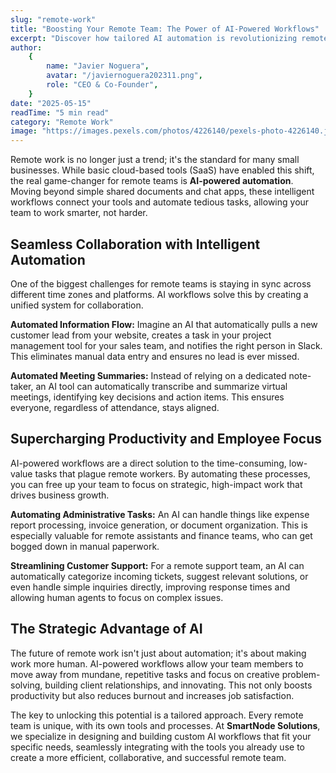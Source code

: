 ```yaml
---
slug: "remote-work"
title: "Boosting Your Remote Team: The Power of AI-Powered Workflows"
excerpt: "Discover how tailored AI automation is revolutionizing remote work, enabling your team to collaborate more effectively and get more done."
author:
    {
        name: "Javier Noguera",
        avatar: "/javiernoguera202311.png",
        role: "CEO & Co-Founder",
    }
date: "2025-05-15"
readTime: "5 min read"
category: "Remote Work"
image: "https://images.pexels.com/photos/4226140/pexels-photo-4226140.jpeg"
---
```


Remote work is no longer just a trend; it's the standard for many small businesses. While basic cloud-based tools (SaaS) have enabled this shift, the real game-changer for remote teams is **AI-powered automation**. Moving beyond simple shared documents and chat apps, these intelligent workflows connect your tools and automate tedious tasks, allowing your team to work smarter, not harder.

## Seamless Collaboration with Intelligent Automation

One of the biggest challenges for remote teams is staying in sync across different time zones and platforms. AI workflows solve this by creating a unified system for collaboration.

**Automated Information Flow:** Imagine an AI that automatically pulls a new customer lead from your website, creates a task in your project management tool for your sales team, and notifies the right person in Slack. This eliminates manual data entry and ensures no lead is ever missed.

**Automated Meeting Summaries:** Instead of relying on a dedicated note-taker, an AI tool can automatically transcribe and summarize virtual meetings, identifying key decisions and action items. This ensures everyone, regardless of attendance, stays aligned.

## Supercharging Productivity and Employee Focus

AI-powered workflows are a direct solution to the time-consuming, low-value tasks that plague remote workers. By automating these processes, you can free up your team to focus on strategic, high-impact work that drives business growth.

**Automating Administrative Tasks:** An AI can handle things like expense report processing, invoice generation, or document organization. This is especially valuable for remote assistants and finance teams, who can get bogged down in manual paperwork.

**Streamlining Customer Support:** For a remote support team, an AI can automatically categorize incoming tickets, suggest relevant solutions, or even handle simple inquiries directly, improving response times and allowing human agents to focus on complex issues.

## The Strategic Advantage of AI

The future of remote work isn't just about automation; it's about making work more human. AI-powered workflows allow your team members to move away from mundane, repetitive tasks and focus on creative problem-solving, building client relationships, and innovating. This not only boosts productivity but also reduces burnout and increases job satisfaction.

The key to unlocking this potential is a tailored approach. Every remote team is unique, with its own tools and processes. At **SmartNode Solutions**, we specialize in designing and building custom AI workflows that fit your specific needs, seamlessly integrating with the tools you already use to create a more efficient, collaborative, and successful remote team.
